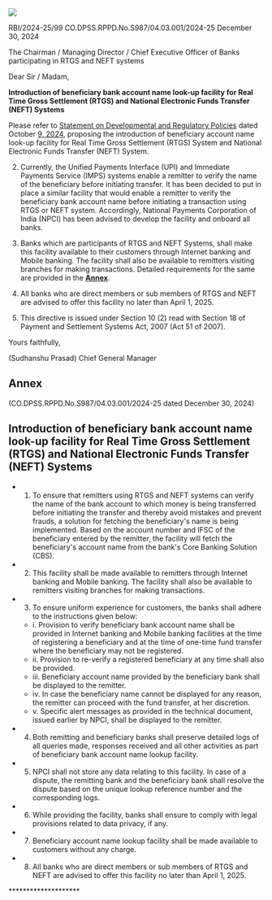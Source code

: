 ![](_page_0_Picture_0.jpeg)

RBI/2024-25/99 CO.DPSS.RPPD.No.S987/04.03.001/2024-25 December 30, 2024

The Chairman / Managing Director / Chief Executive Officer of Banks participating in RTGS and NEFT systems

Dear Sir / Madam,

**Introduction of beneficiary bank account name look-up facility for Real Time Gross Settlement (RTGS) and National Electronic Funds Transfer (NEFT) Systems**

Please refer to [Statement on Developmental and Regulatory Policies](https://www.rbi.org.in/Scripts/BS_PressReleaseDisplay.aspx?prid=58852) dated October [9, 2024,](https://www.rbi.org.in/Scripts/BS_PressReleaseDisplay.aspx?prid=58852) proposing the introduction of beneficiary account name look-up facility for Real Time Gross Settlement (RTGS) System and National Electronic Funds Transfer (NEFT) System.

2. Currently, the Unified Payments Interface (UPI) and Immediate Payments Service (IMPS) systems enable a remitter to verify the name of the beneficiary before initiating transfer. It has been decided to put in place a similar facility that would enable a remitter to verify the beneficiary bank account name before initiating a transaction using RTGS or NEFT system. Accordingly, National Payments Corporation of India (NPCI) has been advised to develop the facility and onboard all banks.

3. Banks which are participants of RTGS and NEFT Systems, shall make this facility available to their customers through Internet banking and Mobile banking. The facility shall also be available to remitters visiting branches for making transactions. Detailed requirements for the same are provided in the **[Annex](#page-2-0)**.

4. All banks who are direct members or sub members of RTGS and NEFT are advised to offer this facility no later than April 1, 2025.

5. This directive is issued under Section 10 (2) read with Section 18 of Payment and Settlement Systems Act, 2007 (Act 51 of 2007).

Yours faithfully,

(Sudhanshu Prasad) Chief General Manager

## **Annex**

<span id="page-2-0"></span>(CO.DPSS.RPPD.No.S987/04.03.001/2024-25 dated December 30, 2024)

## **Introduction of beneficiary bank account name look-up facility for Real Time Gross Settlement (RTGS) and National Electronic Funds Transfer (NEFT) Systems**

- 1. To ensure that remitters using RTGS and NEFT systems can verify the name of the bank account to which money is being transferred before initiating the transfer and thereby avoid mistakes and prevent frauds, a solution for fetching the beneficiary's name is being implemented. Based on the account number and IFSC of the beneficiary entered by the remitter, the facility will fetch the beneficiary's account name from the bank's Core Banking Solution (CBS).
- 2. This facility shall be made available to remitters through Internet banking and Mobile banking. The facility shall also be available to remitters visiting branches for making transactions.
- 3. To ensure uniform experience for customers, the banks shall adhere to the instructions given below:
	- i. Provision to verify beneficiary bank account name shall be provided in Internet banking and Mobile banking facilities at the time of registering a beneficiary and at the time of one-time fund transfer where the beneficiary may not be registered.
	- ii. Provision to re-verify a registered beneficiary at any time shall also be provided.
	- iii. Beneficiary account name provided by the beneficiary bank shall be displayed to the remitter.
	- iv. In case the beneficiary name cannot be displayed for any reason, the remitter can proceed with the fund transfer, at her discretion.
	- v. Specific alert messages as provided in the technical document, issued earlier by NPCI, shall be displayed to the remitter.
- 4. Both remitting and beneficiary banks shall preserve detailed logs of all queries made, responses received and all other activities as part of beneficiary bank account name lookup facility.
- 5. NPCI shall not store any data relating to this facility. In case of a dispute, the remitting bank and the beneficiary bank shall resolve the dispute based on the unique lookup reference number and the corresponding logs.
- 6. While providing the facility, banks shall ensure to comply with legal provisions related to data privacy, if any.
- 7. Beneficiary account name lookup facility shall be made available to customers without any charge.
- 8. All banks who are direct members or sub members of RTGS and NEFT are advised to offer this facility no later than April 1, 2025.

\*\*\*\*\*\*\*\*\*\*\*\*\*\*\*\*\*\*\*\*